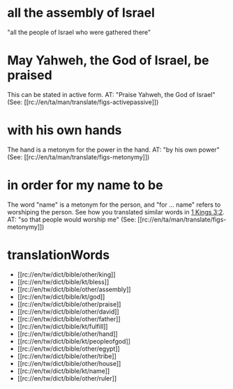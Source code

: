 # all the assembly of Israel

"all the people of Israel who were gathered there"

# May Yahweh, the God of Israel, be praised

This can be stated in active form. AT: "Praise Yahweh, the God of Israel" (See: [[rc://en/ta/man/translate/figs-activepassive]])

# with his own hands

The hand is a metonym for the power in the hand. AT: "by his own power" (See: [[rc://en/ta/man/translate/figs-metonymy]])

# in order for my name to be

The word "name" is a metonym for the person, and "for ... name" refers to worshiping the person. See how you translated similar words in [1 Kings 3:2](../03/01.md). AT: "so that people would worship me" (See: [[rc://en/ta/man/translate/figs-metonymy]])

# translationWords

* [[rc://en/tw/dict/bible/other/king]]
* [[rc://en/tw/dict/bible/kt/bless]]
* [[rc://en/tw/dict/bible/other/assembly]]
* [[rc://en/tw/dict/bible/kt/god]]
* [[rc://en/tw/dict/bible/other/praise]]
* [[rc://en/tw/dict/bible/other/david]]
* [[rc://en/tw/dict/bible/other/father]]
* [[rc://en/tw/dict/bible/kt/fulfill]]
* [[rc://en/tw/dict/bible/other/hand]]
* [[rc://en/tw/dict/bible/kt/peopleofgod]]
* [[rc://en/tw/dict/bible/other/egypt]]
* [[rc://en/tw/dict/bible/other/tribe]]
* [[rc://en/tw/dict/bible/other/house]]
* [[rc://en/tw/dict/bible/kt/name]]
* [[rc://en/tw/dict/bible/other/ruler]]